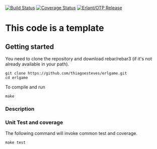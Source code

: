 [![Build Status](https://secure.travis-ci.org/thiagoesteves/erlgame.svg?branch=main)](http://travis-ci.org/thiagoesteves/erlgame)
[![Coverage Status](https://coveralls.io/repos/github/thiagoesteves/erlgame/badge.svg?branch=main)](https://coveralls.io/github/thiagoesteves/erlgame?branch=main)
[![Erlant/OTP Release](https://img.shields.io/badge/Erlang-OTP--23.0-green.svg)](https://github.com/erlang/otp/releases/tag/OTP-23.0)

# This code is a template

## Getting started ##
You need to clone the repository and download rebar/rebar3 (if it's not already available in your path).
```
git clone https://github.com/thiagoesteves/erlgame.git
cd erlgame
```
To compile and run
```
make
```

### Description



### Unit Test and coverage

The following command will invoke common test and coverage.

```
make test
```
